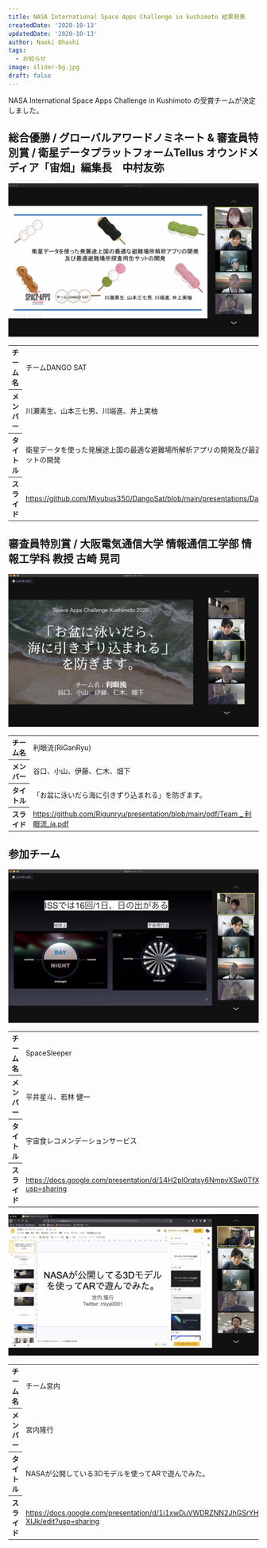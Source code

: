 ```yaml
---
title: NASA International Space Apps Challenge in kushimoto 結果発表
createdDate: '2020-10-13'
updatedDate: '2020-10-13'
author: Naoki Ohashi
tags:
  - お知らせ
image: slider-bg.jpg
draft: false
---
```


NASA International Space Apps Challenge in Kushimoto の受賞チームが決定しました。


## 総合優勝 / グローバルアワードノミネート & 審査員特別賞 / 衛星データプラットフォームTellus オウンドメディア「宙畑」編集長　中村友弥

![team dangosat](dangosat.png)

<table class="table table-award">
<tbody>
<tr><th scope="row">チーム名</th><td>チームDANGO SAT</td></tr>
<tr><th scope="row">メンバー</th><td>川瀬素生、山本三七男、川端進、井上実柚</td></tr>
<tr><th scope="row">タイトル</th><td>衛星データを使った発展途上国の最適な避難場所解析アプリの開発及び最適避難場所探査用缶サットの開発</td></tr>
<tr><th scope="row">スライド</th><td><a href="https://github.com/Miyubus350/DangoSat/blob/main/presentations/DangoSat_Japanese.pdf">https://github.com/Miyubus350/DangoSat/blob/main/presentations/DangoSat_Japanese.pdf</a></td></tr>
</tbody>
</table>

## 審査員特別賞 / 大阪電気通信大学 情報通信工学部 情報工学科 教授 古崎 晃司

![team riganryu](riganryu.png)

<table class="table table-award">
<tbody>
<tr><th scope="row">チーム名</th><td>利眼流(RiGanRyu)</td></tr>
<tr><th scope="row">メンバー</th><td>谷口、小山、伊藤、仁木、畑下</td></tr>
<tr><th scope="row">タイトル</th><td>「お盆に泳いだら海に引きずり込まれる」を防ぎます。</td></tr>
<tr><th scope="row">スライド</th><td><a href="https://github.com/Rigunryu/presentation/blob/main/pdf/Team%20_%20%E5%88%A9%E7%9C%BC%E6%B5%81_ja.pdf">https://github.com/Rigunryu/presentation/blob/main/pdf/Team _ 利眼流_ja.pdf</a></td></tr>
</tbody>
</table>

## 参加チーム

![team spacesleeper](spacesleeper.png)

<table class="table table-award">
<tbody>
<tr><th scope="row">チーム名</th><td>SpaceSleeper</td></tr>
<tr><th scope="row">メンバー</th><td>平井星斗、若林 健一</td></tr>
<tr><th scope="row">タイトル</th><td>宇宙食レコメンデーションサービス</td></tr>
<tr><th scope="row">スライド</th><td><a href="https://docs.google.com/presentation/d/14H2pI0rqtsy6NmpvXSw0TfXz_KxjYyGnXYeFc2Rw9vw/edit?usp=sharing">https://docs.google.com/presentation/d/14H2pI0rqtsy6NmpvXSw0TfXz_KxjYyGnXYeFc2Rw9vw/edit?usp=sharing</a></td></tr>
</tbody>
</table>

![team miyuauchi](teammiyauchi.png)

<table class="table table-award">
<tbody>
<tr><th scope="row">チーム名</th><td>チーム宮内</td></tr>
<tr><th scope="row">メンバー</th><td>宮内隆行</td></tr>
<tr><th scope="row">タイトル</th><td>NASAが公開している3Dモデルを使ってARで遊んでみた。</td></tr>
<tr><th scope="row">スライド</th><td><a href="https://docs.google.com/presentation/d/1i1xwDuVWDRZNN2JhGSrYHZFpFQ1bEzEbf0NJ0i-XIJk/edit?usp=sharing">https://docs.google.com/presentation/d/1i1xwDuVWDRZNN2JhGSrYHZFpFQ1bEzEbf0NJ0i-XIJk/edit?usp=sharing</a></td></tr>
</tbody>
</table>
